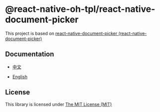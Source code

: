 # @react-native-oh-tpl/react-native-document-picker

This project is based on [react-native-document-picker (react-native-document-picker)](https://github.com/react-native-documents/document-picker)

## Documentation

- [中文](https://gitee.com/react-native-oh-library/usage-docs/blob/master/zh-cn/react-native-document-picker.md)

- [English](https://gitee.com/react-native-oh-library/usage-docs/blob/master/en/react-native-document-picker.md)

## License

This library is licensed under [The MIT License (MIT)](https://github.com/react-native-oh-library/document-picker/blob/sig/LICENSE.md)
